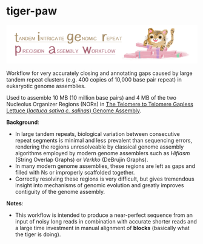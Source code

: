 # tiger-paw

![tiger_paw logo](/assets/tiger_paw.png)



Workflow for very accurately closing and annotating gaps caused by large tandem repeat clusters (e.g. 400 copies of 10,000 base pair repeat) in eukaryotic genome assemblies.

Used to assemble 10 MB (10 million base pairs) and 4 MB of the two Nucleolus Organizer Regions (NORs) in [The Telomere to Telomere Gapless Lettuce (_lactuca sativa c. salinas_) Genome Assembly](https://kittishgames.com/pounce/).

**Background**: 
* In large tandem repeats, biological variation between consecutive repeat segments is minimal and less prevalent than sequencing errors, rendering the regions unresolveable by classical genome assembly algorithms employed by modern genome assemblers such as *Hifiasm* (String Overlap Graphs) or *Verkko* (DeBrujin Graphs).
* In many modern genome assemblies, these regions are left as gaps and filled with Ns or improperly scaffolded together.
* Correctly resolving these regions is very difficult, but gives tremendous insight into mechanisms of genomic evolution and greatly improves contiguity of the genome assembly.

**Notes**:
- This workflow is intended to produce a near-perfect sequence from an input of noisy long reads in combination with accurate shorter reads and a large time investment in manual alignment of **blocks** (basically what the tiger is doing).

